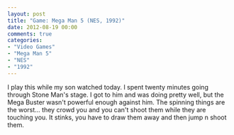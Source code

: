 ```yaml
---
layout: post
title: "Game: Mega Man 5 (NES, 1992)"
date: 2012-08-19 00:00
comments: true
categories:
- "Video Games"
- "Mega Man 5"
- "NES"
- "1992"
---
```


I play this while my son watched today. I spent twenty minutes
going through Stone Man's stage. I got to him and was doing pretty
well, but the Mega Buster wasn't powerful enough against him. The
spinning things are the worst... they crowd you and you can't
shoot them while they are touching you. It stinks, you have to
draw them away and then jump n shoot them.
